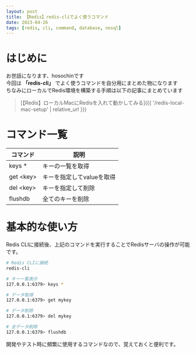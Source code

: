```yaml
---
layout: post
title: 【Redis】redis-cliでよく使うコマンド
date: 2023-04-26
tags: [redis, cli, command, database, nosql]
---
```


# はじめに

お世話になります、hosochinです  
今回は **「redis-cli」** でよく使うコマンドを自分用にまとめた物になります  
ちなみにローカルでRedis環境を構築する手順は以下の記事にまとめています

> [【Redis】ローカルMacにRedisを入れて動かしてみる]({{ '/redis-local-mac-setup' | relative_url }})

# コマンド一覧

| コマンド | 説明 |
|---|---|
| keys * | キーの一覧を取得 |
| get \<key\> | キーを指定してvalueを取得 |
| del \<key\> | キーを指定して削除 |
| flushdb | 全てのキーを削除 |

# 基本的な使い方

Redis CLIに接続後、上記のコマンドを実行することでRedisサーバの操作が可能です。

```bash
# Redis CLIに接続
redis-cli

# キー一覧表示
127.0.0.1:6379> keys *

# データ取得
127.0.0.1:6379> get mykey

# データ削除
127.0.0.1:6379> del mykey

# 全データ削除
127.0.0.1:6379> flushdb
```

開発やテスト時に頻繁に使用するコマンドなので、覚えておくと便利です。